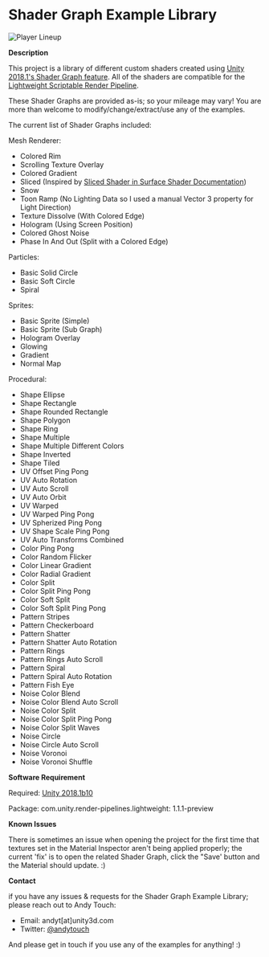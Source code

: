 # Shader Graph Example Library

![Player Lineup](https://i.imgur.com/kASJxN1.png)

**Description**

This project is a library of different custom shaders created using [Unity 2018.1's Shader Graph feature](https://forum.unity.com/threads/feedback-wanted-shader-graph.511960/). All of the shaders are compatible for the [Lightweight Scriptable Render Pipeline](https://forum.unity.com/threads/feedback-wanted-scriptable-render-pipelines.470095/).

These Shader Graphs are provided as-is; so your mileage may vary! You are more than welcome to modify/change/extract/use any of the examples.

The current list of Shader Graphs included:

Mesh Renderer:
- Colored Rim
- Scrolling Texture Overlay
- Colored Gradient
- Sliced (Inspired by 
[Sliced Shader in Surface Shader Documentation](https://docs.unity3d.com/Manual/SL-SurfaceShaderExamples.html))
- Snow
- Toon Ramp (No Lighting Data so I used a manual Vector 3 property for Light Direction)
- Texture Dissolve (With Colored Edge)
- Hologram (Using Screen Position)
- Colored Ghost Noise
- Phase In And Out (Split with a Colored Edge)

Particles:
- Basic Solid Circle
- Basic Soft Circle
- Spiral

Sprites:
- Basic Sprite (Simple)
- Basic Sprite (Sub Graph)
- Hologram Overlay
- Glowing
- Gradient
- Normal Map

Procedural:
- Shape Ellipse
- Shape Rectangle
- Shape Rounded Rectangle
- Shape Polygon
- Shape Ring
- Shape Multiple
- Shape Multiple Different Colors
- Shape Inverted
- Shape Tiled 
- UV Offset Ping Pong
- UV Auto Rotation
- UV Auto Scroll
- UV Auto Orbit
- UV Warped
- UV Warped Ping Pong
- UV Spherized Ping Pong
- UV Shape Scale Ping Pong
- UV Auto Transforms Combined
- Color Ping Pong
- Color Random Flicker
- Color Linear Gradient
- Color Radial Gradient
- Color Split
- Color Split Ping Pong
- Color Soft Split
- Color Soft Split Ping Pong
- Pattern Stripes
- Pattern Checkerboard
- Pattern Shatter
- Pattern Shatter Auto Rotation
- Pattern Rings
- Pattern Rings Auto Scroll
- Pattern Spiral
- Pattern Spiral Auto Rotation
- Pattern Fish Eye
- Noise Color Blend
- Noise Color Blend Auto Scroll
- Noise Color Split
- Noise Color Split Ping Pong
- Noise Color Split Waves
- Noise Circle
- Noise Circle Auto Scroll
- Noise Voronoi
- Noise Voronoi Shuffle

**Software Requirement**

Required:
[Unity 2018.1b10](https://unity3d.com/unity/beta/unity2018.1.0b10)

Package: com.unity.render-pipelines.lightweight: 1.1.1-preview



**Known Issues**

There is sometimes an issue when opening the project for the first time that textures set in the Material Inspector aren't being applied properly; the current 'fix' is to open the related Shader Graph, click the "Save' button and the Material should update. :)


**Contact**

if you have any issues & requests for the Shader Graph Example Library; please reach out to Andy Touch:
- Email: andyt[at]unity3d.com
- Twitter: [@andytouch](https://twitter.com/andytouch)

And please get in touch if you use any of the examples for anything! :)
